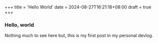 +++
title = 'Hello World'
date = 2024-08-27T16:21:18+08:00
draft = true
+++
### Hello, world

Nothing much to see here but, this is my first post in my personal devlog. 